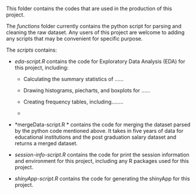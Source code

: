 This folder contains the codes that are used in the production of this project.

The *functions* folder currently contains the python script for parsing and cleaning the raw dataset. Any users of this project are welcome to adding any scripts that may be convenient for specific purpose.

The *scripts* contains:

* *eda-script.R* contains the code for Exploratory Data Analysis (EDA) for this project, including:

    -  Calculating the summary statistics of ......

    - Drawing histograms, piecharts, and boxplots for ......

    - Creating frequency tables, including........

    - 

* *mergeData-script.R * contains the code for merging the dataset parsed by the python code mentioned above. It takes in five years of data for educational institutions and the post graduation salary dataset and returns a merged dataset.

* *session-info-script.R* contains the code for print the session information and environment for this project, including any R packages used for this project.

* *shinyApp-script.R* contains the code for generating the shinyApp for this project.